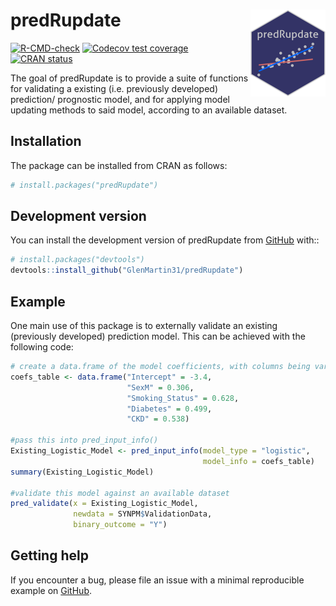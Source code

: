 
<!-- README.md is generated from README.Rmd. Please edit that file -->

# predRupdate <a href="https://glenmartin31.github.io/predRupdate/"><img src="man/figures/logo.png" align="right" height="139" /></a>

<!-- badges: start -->

[![R-CMD-check](https://github.com/GlenMartin31/predRupdate/actions/workflows/R-CMD-check.yaml/badge.svg)](https://github.com/GlenMartin31/predRupdate/actions/workflows/R-CMD-check.yaml)
[![Codecov test
coverage](https://codecov.io/gh/GlenMartin31/predRupdate/branch/master/graph/badge.svg)](https://app.codecov.io/gh/GlenMartin31/predRupdate?branch=master)
[![CRAN
status](https://www.r-pkg.org/badges/version/predRupdate)](https://CRAN.R-project.org/package=predRupdate)
<!-- badges: end -->

The goal of predRupdate is to provide a suite of functions for
validating a existing (i.e. previously developed) prediction/ prognostic
model, and for applying model updating methods to said model, according
to an available dataset.

## Installation

The package can be installed from CRAN as follows:

``` r
# install.packages("predRupdate")
```

## Development version

You can install the development version of predRupdate from
[GitHub](https://github.com/) with::

``` r
# install.packages("devtools")
devtools::install_github("GlenMartin31/predRupdate")
```

## Example

One main use of this package is to externally validate an existing
(previously developed) prediction model. This can be achieved with the
following code:

``` r
# create a data.frame of the model coefficients, with columns being variables
coefs_table <- data.frame("Intercept" = -3.4,
                          "SexM" = 0.306,
                          "Smoking_Status" = 0.628,
                          "Diabetes" = 0.499,
                          "CKD" = 0.538)

#pass this into pred_input_info()
Existing_Logistic_Model <- pred_input_info(model_type = "logistic",
                                           model_info = coefs_table)
summary(Existing_Logistic_Model)

#validate this model against an available dataset
pred_validate(x = Existing_Logistic_Model,
              newdata = SYNPM$ValidationData,
              binary_outcome = "Y")
```

## Getting help

If you encounter a bug, please file an issue with a minimal reproducible
example on [GitHub](https://github.com/GlenMartin31/predRupdate).

